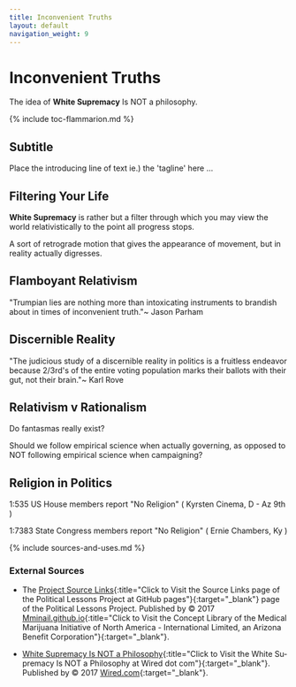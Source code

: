 ```yaml
---
title: Inconvenient Truths
layout: default
navigation_weight: 9
---
```

# Inconvenient Truths

The idea of **White Su­premacy** Is NOT a phi­los­o­phy.

{% include toc-flammarion.md %}

## Subtitle

Place the introducing line of text ie.) the 'tagline' here ...

## Filtering Your Life

**White Su­premacy** is rather but a fil­ter through which you may view the world relativistically to the point all progress stops.

A sort of retrograde motion that gives the appearance of movement, but in reality actually digresses.

## Flamboyant Relativism

"Trumpian lies are noth­ing more than in­tox­i­cat­ing in­stru­ments to bran­dish about in times of in­con­ve­nient truth."~ Jason Parham

## Discernible Reality

"The judicious study of a discernible reality in politics is a fruitless endeavor because 2/3rd's of the entire voting population marks their ballots with their gut, not their brain."~ Karl Rove

## Relativism v Rationalism

Do fantasmas really exist?

Should we follow empirical science when actually governing, as opposed to NOT following empirical science when campaigning?

## Religion in Politics

1:535 US House members report "No Religion" ( Kyrsten Cinema, D - Az 9th )

1:7383 State Congress members report "No Religion" ( Ernie Chambers, Ky )

{% include sources-and-uses.md %}

### External Sources

- The [Project Source Links](https://mminail.github.io/Political/Source-Political-Links.htm){:title="Click to Visit the Source Links page of the Political Lessons Project at GitHub pages"}{:target="_blank"} page of the Political Lessons Project. Published by © 2017 [Mminail.github.io](https://mminail.github.io/){:title="Click to Visit the Concept Library of the Medical Marijuana Initiative of North America - International Limited, an Arizona Benefit Corporation"}{:target="_blank"}.

- [White Su­premacy Is NOT a Phi­los­o­phy](https://​www.​wired.​com/​story/​white-​supremacy-​filter){:title="Click to Visit the White Su­premacy Is NOT a Phi­los­o­phy at Wired dot com"}{:target="_blank"}. Published by © 2017 [Wired.com](https://​www.​wired.​com){:target="_blank"}.
